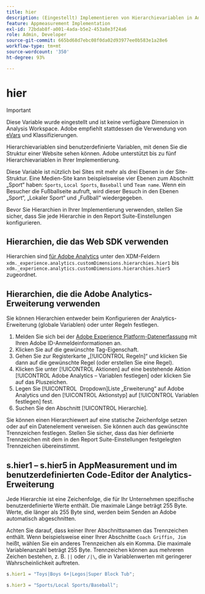 ```yaml
---
title: hier
description: (Eingestellt) Implementieren von Hierarchievariablen in Adobe Analytics.
feature: Appmeasurement Implementation
exl-id: 72bdab8f-a001-4ada-b5e2-453a8e3f24a6
role: Admin, Developer
source-git-commit: 665bd68d7ebc08f0da02d93977ee0b583e1a28e6
workflow-type: tm+mt
source-wordcount: '350'
ht-degree: 93%

---
```


# hier

>[!IMPORTANT]
>
>Diese Variable wurde eingestellt und ist keine verfügbare Dimension in Analysis Workspace. Adobe empfiehlt stattdessen die Verwendung von [eVars](evar.md) und Klassifizierungen.

Hierarchievariablen sind benutzerdefinierte Variablen, mit denen Sie die Struktur einer Website sehen können. Adobe unterstützt bis zu fünf Hierarchievariablen in Ihrer Implementierung.

Diese Variable ist nützlich bei Sites mit mehr als drei Ebenen in der Site-Struktur. Eine Medien-Site kann beispielsweise vier Ebenen zum Abschnitt „Sport“ haben: `Sports`, `Local Sports`, `Baseball` und `Team name`. Wenn ein Besucher die Fußballseite aufruft, wird dieser Besuch in den Ebenen „Sport“, „Lokaler Sport“ und „Fußball“ wiedergegeben.

Bevor Sie Hierarchien in Ihrer Implementierung verwenden, stellen Sie sicher, dass Sie jede Hierarchie in den Report Suite-Einstellungen konfigurieren.

## Hierarchien, die das Web SDK verwenden

Hierarchien sind [für Adobe Analytics](/help/implement/aep-edge/xdm-var-mapping.md) unter den XDM-Feldern `xdm._experience.analytics.customDimensions.hierarchies.hier1` bis `xdm._experience.analytics.customDimensions.hierarchies.hier5` zugeordnet.

## Hierarchien, die die Adobe Analytics-Erweiterung verwenden

Sie können Hierarchien entweder beim Konfigurieren der Analytics-Erweiterung (globale Variablen) oder unter Regeln festlegen.

1. Melden Sie sich bei der [Adobe Experience Platform-Datenerfassung](https://experience.adobe.com/data-collection) mit Ihren Adobe ID-Anmeldeinformationen an.
2. Klicken Sie auf die gewünschte Tag-Eigenschaft.
3. Gehen Sie zur Registerkarte „[!UICONTROL Regeln]“ und klicken Sie dann auf die gewünschte Regel (oder erstellen Sie eine Regel).
4. Klicken Sie unter [!UICONTROL Aktionen] auf eine bestehende Aktion [!UICONTROL Adobe Analytics – Variablen festlegen] oder klicken Sie auf das Pluszeichen.
5. Legen Sie [!UICONTROL &#x200B; Dropdown]Liste „Erweiterung“ auf Adobe Analytics und den [!UICONTROL Aktionstyp] auf [!UICONTROL Variablen festlegen] fest.
6. Suchen Sie den Abschnitt [!UICONTROL Hierarchie].

Sie können einen Hierarchiewert auf eine statische Zeichenfolge setzen oder auf ein Datenelement verweisen. Sie können auch das gewünschte Trennzeichen festlegen. Stellen Sie sicher, dass das hier definierte Trennzeichen mit dem in den Report Suite-Einstellungen festgelegten Trennzeichen übereinstimmt.

## s.hier1 – s.hier5 in AppMeasurement und im benutzerdefinierten Code-Editor der Analytics-Erweiterung

Jede Hierarchie ist eine Zeichenfolge, die für Ihr Unternehmen spezifische benutzerdefinierte Werte enthält. Die maximale Länge beträgt 255 Byte. Werte, die länger als 255 Byte sind, werden beim Senden an Adobe automatisch abgeschnitten.

Achten Sie darauf, dass keiner Ihrer Abschnittsnamen das Trennzeichen enthält. Wenn beispielsweise einer Ihrer Abschnitte `Coach Griffin, Jim` heißt, wählen Sie ein anderes Trennzeichen als ein Komma. Die maximale Variablenanzahl beträgt 255 Byte. Trennzeichen können aus mehreren Zeichen bestehen, z. B. `||` oder `/|\`, die in Variablenwerten mit geringerer Wahrscheinlichkeit auftreten.

```js
s.hier1 = "Toys|Boys 6+|Legos|Super Block Tub";

s.hier3 = "Sports/Local Sports/Baseball";
```
